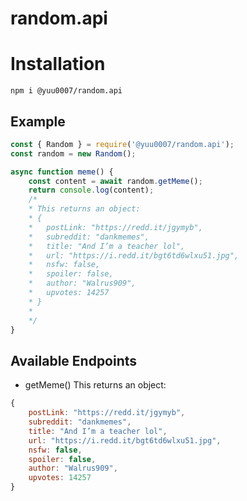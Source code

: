 # random.api

# Installation
`npm i @yuu0007/random.api`

## Example
```js
const { Random } = require('@yuu0007/random.api');
const random = new Random();

async function meme() {
	const content = await random.getMeme();
	return console.log(content);
	/*
	* This returns an object:
	* {
	*	postLink: "https://redd.it/jgymyb",
	*	subreddit: "dankmemes",
	*	title: "And I’m a teacher lol",
	*	url: "https://i.redd.it/bgt6td6wlxu51.jpg",
	*	nsfw: false,
	*	spoiler: false,
	*	author: "Walrus909",
	*	upvotes: 14257
	* }
	*
	*/
}
```

## Available Endpoints
- getMeme()
This returns an object:
```js
{
	postLink: "https://redd.it/jgymyb",
	subreddit: "dankmemes",
	title: "And I’m a teacher lol",
	url: "https://i.redd.it/bgt6td6wlxu51.jpg",
	nsfw: false,
	spoiler: false,
	author: "Walrus909",
	upvotes: 14257
}
```